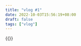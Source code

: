```yaml
---
title: "vlog #1"
date: 2022-10-03T15:56:19+08:00
draft: false
tags: ["vlog"]
---
```

{{<youtube iSxBTnzt-ow>}}
